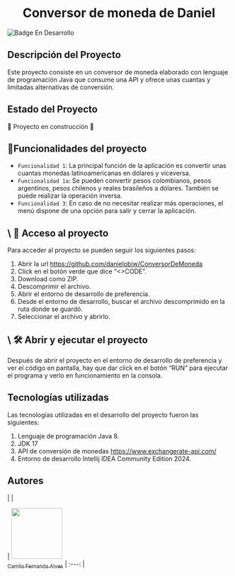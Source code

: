 <h1 align="center"> Conversor de moneda de Daniel </h1>

![Badge En Desarrollo ](https://img.shields.io/badge/STATUS-EN%20DESAROLLO-green)

## Descripción del Proyecto
<p>Este proyecto consiste en un conversor de moneda elaborado con lenguaje de programación Java que consume una API y ofrece unas cuantas y limitadas alternativas de conversión.</p>

## Estado del Proyecto
:construction: Proyecto en construcción :construction:

## :hammer:Funcionalidades del proyecto

- `Funcionalidad 1`: La principal función de la aplicación es convertir unas cuantas monedas latinoamericanas en dólares y viceversa.
- `Funcionalidad 1a`: Se pueden convertir pesos colombianos, pesos argentinos, pesos chilenos y reales brasileños a dólares. También se puede realizar la operación inversa.
- `Funcionalidad 3`: En caso de no necesitar realizar más operaciones, el menú dispone de una opción para salir y cerrar la aplicación.

## \ 📁 Acceso al proyecto
Para acceder al proyecto se pueden seguir los siguientes pasos:
1.	Abrir la url https://github.com/danielobiw/ConversorDeMoneda
2.	Click en el botón verde que dice “<>CODE”.
3.	Download como ZIP.
4.	Descomprimir el archivo.
5.	Abrir el entorno de desarrollo de preferencia.
6.	Desde el entorno de desarrollo, buscar el archivo descomprimido en la ruta donde se guardó.
7.	Seleccionar el archivo y abrirlo.

## \ 🛠️ Abrir y ejecutar el proyecto
Después de abrir el proyecto en el entorno de desarrollo de preferencia y ver el código en pantalla, hay que dar click en el botón “RUN” para ejecutar el programa y verlo en funcionamiento en la consola.

## Tecnologías utilizadas
Las tecnologías utilizadas en el desarrollo del proyecto fueron las siguientes:
1.	Lenguaje de programación Java 8.
2.	JDK 17
3.	API de conversión de monedas https://www.exchangerate-api.com/
4.	Entorno de desarrollo Intellij IDEA Community Edition 2024.

## Autores

|  |

| [<img src="https://avatars.githubusercontent.com/u/37356058?v=4" width=115><br><sub>Camila Fernanda Alves</sub>](https://github.com/camilafernanda) | :---: |





